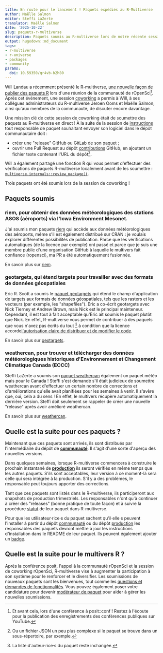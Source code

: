 ```yaml
---
title: En route pour le lancement ! Paquets expédiés au R-Multiverse
author: Maëlle Salmon
editor: Steffi LaZerte
translator: Maëlle Salmon
date: '2025-10-22'
slug: paquets-r-multiverse
description: Paquets soumis au R-multiverse lors de notre récente session de coworking.
output: hugodown::md_document
tags:
- r-multiverse
- r-universe
- packages
- community
params:
  doi: 10.59350/qr4vb-b2h80
---
```


Will Landau a récemment présenté le R-multiverse, [une nouvelle façon de publier des paquets R](/commcalls/r-multiverse/) lors d'une réunion de la communauté de rOpenSci[^posit]. 
Après cet événement, une session [coworking](/blog/2023/06/21/coworking/) a permis à Will, à ses collègues administrateurs du R-multiverse Jeroen Ooms et Maëlle Salmon, ainsi qu'aux membres de la communauté, de discuter encore davantage.

Une mission clé de cette session de coworking était de soumettre des paquets au R-multiverse en direct !
À la suite de la session de [instructions](https://r-multiverse.org/contributors.html) tout responsable de paquet souhaitant envoyer son logiciel dans le dépôt communautaire doit :

- créer une "release" GitHub ou GitLab de son paquet ;
- ouvrir une Pull Request au dépôt [contributions](https://github.com/r-multiverse/contributions) GitHub, en ajoutant un fichier texte contenant l'URL du dépôt[^json]. 

Will a également partagé une fonction R qui vous permet d'effectuer des vérifications de paquets R-multiverse localement avant de les soumettre : [`multiverse.internals::review_package()`](https://r-multiverse.org/multiverse.internals/reference/review_package.html).

Trois paquets ont été soumis lors de la session de coworking !

## Paquets soumis

### riem, pour obtenir des données météorologiques des stations ASOS (aéroports) via l'Iowa Environment Mesonet.

J'ai soumis mon paquets [riem](https://github.com/r-multiverse/contributions/pull/238) qui accède aux données météorologiques des aéroports, même s'il est également distribué sur CRAN : je voulais explorer différentes possibilités de publication.
Parce que les vérifications automatiques (de la licence par exemple) ont passé et parce que je suis une membre public d'une organisation GitHub à laquelle le multivers fait confiance (ropensci), ma PR a été automatiquement fusionnée.

En savoir plus sur [riem](https://docs.ropensci.org/riem/).

### geotargets, qui étend targets pour travailler avec des formats de données géospatiales

Eric R. Scott a soumis le [paquet geotargets](https://github.com/r-multiverse/contributions/pull/239) qui étend le champ d'application de targets aux formats de données géospatiales, tels que les rasters et les vecteurs (par exemple, les "shapefiles").
Eric a co-écrit geotargets avec Nick Tierney et Andrew Brown, mais Nick est le principal mainteneur.
Cependant, il est tout à fait acceptable qu'Eric ait soumis le paquet plutôt que Nick.
En effet, R-multiverse vous permet de contribuer à des paquets que vous n'avez pas écrits du tout [^3] à condition que la licence accorde[l'autorisation claire de distribuer et de modifier le code](https://en.wikipedia.org/wiki/Free_and_open-source_software).

En savoir plus sur [geotargets](https://docs.ropensci.org/geotargets/).

[^3]: La liste d'auteur·rice·s du paquet reste inchangée.

### weathercan, pour trouver et télécharger des données météorologiques historiques d'Environnement et Changement Climatique Canada (ECCC)

Steffi LaZerte a soumis son [paquet weathercan](https://github.com/r-multiverse/contributions/pull/240/) également un paquet météo mais pour le Canada !
Steffi s'est demandé s'il était judicieux de soumettre weathercan avant d'effectuer un certain nombre de corrections et d'améliorations qu'elle avait planifiées pour les semaines à venir. Il s'avère que, oui, cela a du sens ! En effet, le multivers récupère automatiquement la dernière version.
Steffi doit seulement se rappeler de créer une nouvelle "release" après avoir amélioré weathercan.

En savoir plus sur [weathercan](https://docs.ropensci.org/weathercan/).

## Quelle est la suite pour ces paquets ?

Maintenant que ces paquets sont arrivés, ils sont distribués par l'intermédiaire du dépôt de [**communauté**](https://r-multiverse.org/community.html).
Il s'agit d'une sorte d'aperçu des nouvelles versions.

Dans quelques semaines, lorsque R-multiverse commencera à construire le prochain instantané de [**production**](https://r-multiverse.org/production.html) ils seront vérifiés en même temps que les autres paquets.
S'ils sont acceptables, leur version à ce moment-là sera celle qui sera intégrée à la production.
S'il y a des problèmes, le responsable peut toujours apporter des corrections.

Tant que ces paquets sont listés dans le R-multiverse, ils participeront aux snapshots de production trimestriels.
Les responsables n'ont qu'à continuer à créer des "releases" (bonne pratique de toute façon) et à suivre la procédure [statut](https://r-multiverse.org/status/) de leur paquet dans R-multiverse.

Pour que les utilisateur·rice·s du paquet sachent qu'il·elle·s peuvent l'installer à partir du dépôt [communauté](https://r-multiverse.org/community.html) ou du dépôt [production](https://r-multiverse.org/production.html) les responsables des paquets devront mettre à jour les instructions d'installation dans le README de leur paquet.
Ils peuvent également ajouter un [badge](https://r-multiverse.org/contributors.html#badges).

## Quelle est la suite pour le multivers R ?

Après la conférence posit, l'appel à la communauté rOpenSci et la session de coworking rOpenSci, R-multiverse vise à augmenter la participation à son système pour le renforcer et le diversifier.
Les soumissions de nouveaux paquets sont les bienvenues, tout comme les [questions et demandes de fonctionnalités](https://github.com/r-multiverse/help).
Vous pouvez également poser votre candidature pour devenir [modérateur de paquet](https://r-multiverse.org/moderators.html) pour aider à gérer les nouvelles soumissions.

[^posit]: Et avant cela, lors d'une conférence à posit::conf ! Restez à l'écoute pour la publication des enregistrements des conférences publiques sur YouTube.
[^json]: Ou un fichier JSON un peu plus complexe si le paquet se trouve dans un sous-répertoire, par exemple.


